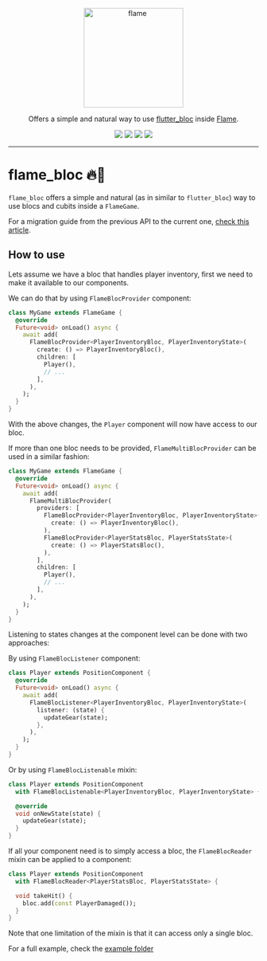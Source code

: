 <!-- markdownlint-disable MD013 -->
<p align="center">
  <a href="https://flame-engine.org">
    <img alt="flame" width="200px" src="https://user-images.githubusercontent.com/6718144/101553774-3bc7b000-39ad-11eb-8a6a-de2daa31bd64.png">
  </a>
</p>

<p align="center">
Offers a simple and natural way to use <a href="https://github.com/felangel/bloc">flutter_bloc</a> inside <a href="https://github.com/flame-engine/flame">Flame</a>.
</p>

<p align="center">
  <a title="Pub" href="https://pub.dev/packages/flame_bloc" ><img src="https://img.shields.io/pub/v/flame_bloc.svg?style=popout" /></a>
  <a title="Test" href="https://github.com/flame-engine/flame/actions?query=workflow%3Acicd+branch%3Amain"><img src="https://github.com/flame-engine/flame/actions/workflows/cicd.yml/badge.svg?branch=main&event=push"/></a>
  <a title="Discord" href="https://discord.gg/pxrBmy4"><img src="https://img.shields.io/discord/509714518008528896.svg"/></a>
  <a title="Melos" href="https://github.com/invertase/melos"><img src="https://img.shields.io/badge/maintained%20with-melos-f700ff.svg"/></a>
</p>

---
<!-- markdownlint-enable MD013 -->

<!-- markdownlint-disable-next-line MD002 -->
# flame_bloc 🔥🧱

`flame_bloc` offers a simple and natural (as in similar to `flutter_bloc`) way to use blocs and
cubits inside a `FlameGame`.

For a migration guide from the previous API to the current one,
[check this article](https://verygood.ventures/blog/flame-bloc-new-api).


## How to use

Lets assume we have a bloc that handles player inventory, first we need to make it available to our
components.

We can do that by using `FlameBlocProvider` component:

```dart
class MyGame extends FlameGame {
  @override
  Future<void> onLoad() async {
    await add(
      FlameBlocProvider<PlayerInventoryBloc, PlayerInventoryState>(
        create: () => PlayerInventoryBloc(),
        children: [
          Player(),
          // ...
        ],
      ),
    );
  }
}
```

With the above changes, the `Player` component will now have access to our bloc.

If more than one bloc needs to be provided, `FlameMultiBlocProvider` can be used in a similar fashion:

```dart
class MyGame extends FlameGame {
  @override
  Future<void> onLoad() async {
    await add(
      FlameMultiBlocProvider(
        providers: [
          FlameBlocProvider<PlayerInventoryBloc, PlayerInventoryState>(
            create: () => PlayerInventoryBloc(),
          ),
          FlameBlocProvider<PlayerStatsBloc, PlayerStatsState>(
            create: () => PlayerStatsBloc(),
          ),
        ],
        children: [
          Player(),
          // ...
        ],
      ),
    );
  }
}
```

Listening to states changes at the component level can be done with two approaches:

By using `FlameBlocListener` component:

```dart
class Player extends PositionComponent {
  @override
  Future<void> onLoad() async {
    await add(
      FlameBlocListener<PlayerInventoryBloc, PlayerInventoryState>(
        listener: (state) {
          updateGear(state);
        },
      ),
    );
  }
}
```

Or by using `FlameBlocListenable` mixin:

```dart
class Player extends PositionComponent
  with FlameBlocListenable<PlayerInventoryBloc, PlayerInventoryState> {

  @override
  void onNewState(state) {
    updateGear(state);
  }
}
```

If all your component need is to simply access a bloc, the `FlameBlocReader` mixin can be applied
to a component:


```dart
class Player extends PositionComponent
  with FlameBlocReader<PlayerStatsBloc, PlayerStatsState> {

  void takeHit() {
    bloc.add(const PlayerDamaged());
  }
}
```

Note that one limitation of the mixin is that it can access only a single bloc.

For a full example, check the [example folder](./example)
